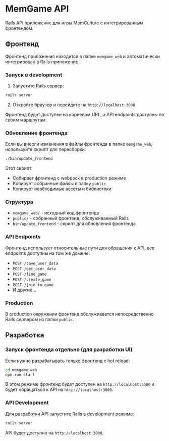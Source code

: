 # MemGame API

Rails API приложение для игры MemCulture с интегрированным фронтендом.

## Фронтенд

Фронтенд приложения находится в папке `memgame_web` и автоматически интегрирован в Rails приложение.

### Запуск в development

1. Запустите Rails сервер:
```bash
rails server
```

2. Откройте браузер и перейдите на `http://localhost:3000`

Фронтенд будет доступен на корневом URL, а API endpoints доступны по своим маршрутам.

### Обновление фронтенда

Если вы внесли изменения в файлы фронтенда в папке `memgame_web`, используйте скрипт для пересборки:

```bash
./bin/update_frontend
```

Этот скрипт:
- Собирает фронтенд с webpack в production режиме
- Копирует собранные файлы в папку `public`
- Копирует необходимые ассеты и библиотеки

### Структура

- `memgame_web/` - исходный код фронтенда
- `public/` - собранный фронтенд, обслуживаемый Rails
- `bin/update_frontend` - скрипт для обновления фронтенда

### API Endpoints

Фронтенд использует относительные пути для обращения к API, все endpoints доступны на том же домене:

- `POST /save_user_data`
- `POST /get_user_data`
- `POST /find_game`
- `POST /create_game`
- `POST /join_to_game`
- И другие...

### Production

В production окружении фронтенд обслуживается непосредственно Rails сервером из папки `public`.

## Разработка

### Запуск фронтенда отдельно (для разработки UI)

Если нужно разрабатывать только фронтенд с hot reload:

```bash
cd memgame_web
npm run start
```

В этом режиме фронтенд будет доступен на `http://localhost:5500` и будет обращаться к API на `http://localhost:3000`.

### API Development

Для разработки API запустите Rails в development режиме:

```bash
rails server
```

API будет доступно на `http://localhost:3000`.
